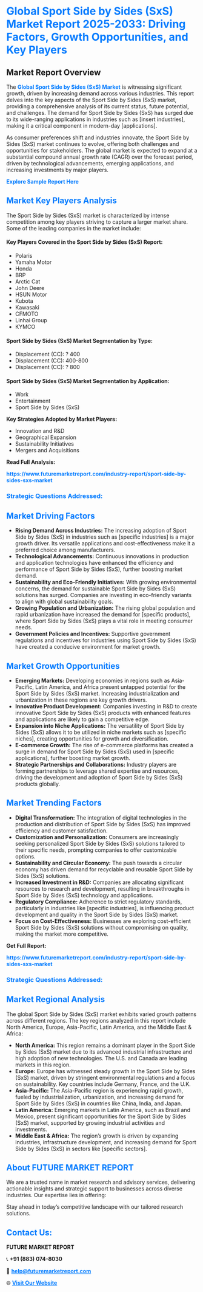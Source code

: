 <h1 style="color: #007BFF;">Global Sport Side by Sides (SxS) Market Report 2025-2033: Driving Factors, Growth Opportunities, and Key Players</h1>

<section id="overview">
<h2>Market Report Overview</h2>
<p>The <a href="https://www.futuremarketreport.com/industry-report/sport-side-by-sides-sxs-market" style="color: #007BFF; text-decoration: none;"><strong>Global Sport Side by Sides (SxS) Market</strong></a> is witnessing significant growth, driven by increasing demand across various industries. This report delves into the key aspects of the Sport Side by Sides (SxS) market, providing a comprehensive analysis of its current status, future potential, and challenges. The demand for Sport Side by Sides (SxS) has surged due to its wide-ranging applications in industries such as [insert industries], making it a critical component in modern-day [applications].</p>
<p>As consumer preferences shift and industries innovate, the Sport Side by Sides (SxS) market continues to evolve, offering both challenges and opportunities for stakeholders. The global market is expected to expand at a substantial compound annual growth rate (CAGR) over the forecast period, driven by technological advancements, emerging applications, and increasing investments by major players.</p>
</section>

<section id="overview">
<p><a href="https://www.futuremarketreport.com/request-sample/reportId=126181" style="color: #007BFF; text-decoration: none;"><strong>Explore Sample Report Here</strong></a></p>
</section>

<section id="key-players">
<h2 style="color: #007BFF;">Market Key Players Analysis</h2>
<p>The Sport Side by Sides (SxS) market is characterized by intense competition among key players striving to capture a larger market share. Some of the leading companies in the market include:</p>
<h4>Key Players Covered in the Sport Side by Sides (SxS) Report:</h4>
<ul><li>Polaris</li><li>Yamaha Motor</li><li>Honda</li><li>BRP</li><li>Arctic Cat</li><li>John Deere</li><li>HSUN Motor</li><li>Kubota</li><li>Kawasaki</li><li>CFMOTO</li><li>Linhai Group</li><li>KYMCO</li></ul>
<h4>Sport Side by Sides (SxS) Market Segmentation by Type:</h4>
<ul><li>Displacement (CC): ? 400</li><li>Displacement (CC): 400-800</li><li>Displacement (CC): ? 800</li></ul>

<h4>Sport Side by Sides (SxS) Market Segmentation by Application:</h4>
<ul><li>Work</li><li>Entertainment</li><li>Sport Side by Sides (SxS)</li></ul>
<p><strong>Key Strategies Adopted by Market Players:</strong></p>
<ul>
<li>Innovation and R&D</li>
<li>Geographical Expansion</li>
<li>Sustainability Initiatives</li>
<li>Mergers and Acquisitions</li>
</ul>
</section>

<section>
<p><strong>Read Full Analysis: </strong></p><a href="https://www.futuremarketreport.com/industry-report/sport-side-by-sides-sxs-market" style="color: #007BFF; text-decoration: none;"><strong>https://www.futuremarketreport.com/industry-report/sport-side-by-sides-sxs-market</strong></a>
<h3 style="color: #007BFF;">Strategic Questions Addressed:</h3>
</section>

<section id="driving-factors">
<h2 style="color: #007BFF;">Market Driving Factors</h2>
<ul>
<li><strong>Rising Demand Across Industries:</strong> The increasing adoption of Sport Side by Sides (SxS) in industries such as [specific industries] is a major growth driver. Its versatile applications and cost-effectiveness make it a preferred choice among manufacturers.</li>
<li><strong>Technological Advancements:</strong> Continuous innovations in production and application technologies have enhanced the efficiency and performance of Sport Side by Sides (SxS), further boosting market demand.</li>
<li><strong>Sustainability and Eco-Friendly Initiatives:</strong> With growing environmental concerns, the demand for sustainable Sport Side by Sides (SxS) solutions has surged. Companies are investing in eco-friendly variants to align with global sustainability goals.</li>
<li><strong>Growing Population and Urbanization:</strong> The rising global population and rapid urbanization have increased the demand for [specific products], where Sport Side by Sides (SxS) plays a vital role in meeting consumer needs.</li>
<li><strong>Government Policies and Incentives:</strong> Supportive government regulations and incentives for industries using Sport Side by Sides (SxS) have created a conducive environment for market growth.</li>
</ul>
</section>

<section id="growth-opportunities">
<h2 style="color: #007BFF;">Market Growth Opportunities</h2>
<ul>
<li><strong>Emerging Markets:</strong> Developing economies in regions such as Asia-Pacific, Latin America, and Africa present untapped potential for the Sport Side by Sides (SxS) market. Increasing industrialization and urbanization in these regions are key growth drivers.</li>
<li><strong>Innovative Product Development:</strong> Companies investing in R&D to create innovative Sport Side by Sides (SxS) products with enhanced features and applications are likely to gain a competitive edge.</li>
<li><strong>Expansion into Niche Applications:</strong> The versatility of Sport Side by Sides (SxS) allows it to be utilized in niche markets such as [specific niches], creating opportunities for growth and diversification.</li>
<li><strong>E-commerce Growth:</strong> The rise of e-commerce platforms has created a surge in demand for Sport Side by Sides (SxS) used in [specific applications], further boosting market growth.</li>
<li><strong>Strategic Partnerships and Collaborations:</strong> Industry players are forming partnerships to leverage shared expertise and resources, driving the development and adoption of Sport Side by Sides (SxS) products globally.</li>
</ul>
</section>

<section id="trending-factors">
<h2 style="color: #007BFF;">Market Trending Factors</h2>
<ul>
<li><strong>Digital Transformation:</strong> The integration of digital technologies in the production and distribution of Sport Side by Sides (SxS) has improved efficiency and customer satisfaction.</li>
<li><strong>Customization and Personalization:</strong> Consumers are increasingly seeking personalized Sport Side by Sides (SxS) solutions tailored to their specific needs, prompting companies to offer customizable options.</li>
<li><strong>Sustainability and Circular Economy:</strong> The push towards a circular economy has driven demand for recyclable and reusable Sport Side by Sides (SxS) solutions.</li>
<li><strong>Increased Investment in R&D:</strong> Companies are allocating significant resources to research and development, resulting in breakthroughs in Sport Side by Sides (SxS) technology and applications.</li>
<li><strong>Regulatory Compliance:</strong> Adherence to strict regulatory standards, particularly in industries like [specific industries], is influencing product development and quality in the Sport Side by Sides (SxS) market.</li>
<li><strong>Focus on Cost-Effectiveness:</strong> Businesses are exploring cost-efficient Sport Side by Sides (SxS) solutions without compromising on quality, making the market more competitive.</li>
</ul>
</section>

<section>
<p><strong>Get Full Report: </strong></p><a href="https://www.futuremarketreport.com/industry-report/sport-side-by-sides-sxs-market" style="color: #007BFF; text-decoration: none;"><strong>https://www.futuremarketreport.com/industry-report/sport-side-by-sides-sxs-market</strong></a>
<h3 style="color: #007BFF;">Strategic Questions Addressed:</h3>
</section>


<section id="regional-analysis">
<h2 style="color: #007BFF;">Market Regional Analysis</h2>
<p>The global Sport Side by Sides (SxS) market exhibits varied growth patterns across different regions. The key regions analyzed in this report include North America, Europe, Asia-Pacific, Latin America, and the Middle East & Africa:</p>
<ul>
<li><strong>North America:</strong> This region remains a dominant player in the Sport Side by Sides (SxS) market due to its advanced industrial infrastructure and high adoption of new technologies. The U.S. and Canada are leading markets in this region.</li>
<li><strong>Europe:</strong> Europe has witnessed steady growth in the Sport Side by Sides (SxS) market, driven by stringent environmental regulations and a focus on sustainability. Key countries include Germany, France, and the U.K.</li>
<li><strong>Asia-Pacific:</strong> The Asia-Pacific region is experiencing rapid growth, fueled by industrialization, urbanization, and increasing demand for Sport Side by Sides (SxS) in countries like China, India, and Japan.</li>
<li><strong>Latin America:</strong> Emerging markets in Latin America, such as Brazil and Mexico, present significant opportunities for the Sport Side by Sides (SxS) market, supported by growing industrial activities and investments.</li>
<li><strong>Middle East & Africa:</strong> The region’s growth is driven by expanding industries, infrastructure development, and increasing demand for Sport Side by Sides (SxS) in sectors like [specific sectors].</li>
</ul>
</section>

<footer>
<h2 style="color: #007BFF;">About FUTURE MARKET REPORT</h2>
<p>We are a trusted name in market research and advisory services, delivering actionable insights and strategic support to businesses across diverse industries. Our expertise lies in offering:</p>

<p>Stay ahead in today’s competitive landscape with our tailored research solutions.</p>

<h2 style="color: #007BFF;">Contact Us:</h2>
<p><strong>FUTURE MARKET REPORT</strong></p>
<p>📞 <strong>+91 (883) 074-8030</strong></p>
<p>📧 <strong><a href="mailto:help@futuremarketreport.com" style="color: #007BFF;">help@futuremarketreport.com</a></strong></p>
<p>🌐 <strong><a href="https://www.futuremarketreport.com/" style="color: #007BFF;">Visit Our Website</a></strong></p>
</footer>